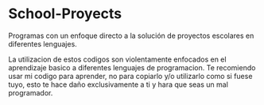 # School-Proyects
Programas con un enfoque directo a la solución de proyectos escolares en diferentes lenguajes. 

La utilizacion de estos codigos son violentamente enfocados en el aprendizaje basico a diferentes lenguajes de programacion.
Te recomiendo usar mi codigo para aprender, no para copiarlo y/o utilizarlo como si fuese tuyo, esto te hace daño exclusivamente a ti y hara que seas un mal programador.
